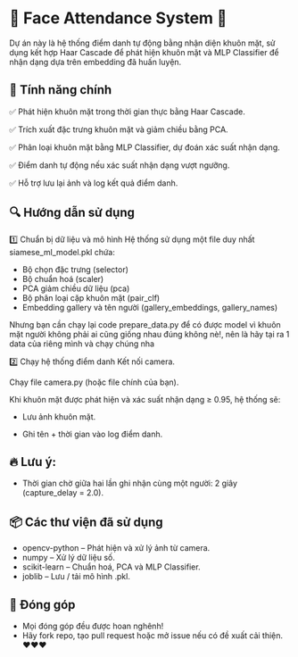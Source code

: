 # 👤 Face Attendance System 📸

Dự án này là hệ thống điểm danh tự động bằng nhận diện khuôn mặt, sử dụng kết hợp Haar Cascade để phát hiện khuôn mặt và MLP Classifier để nhận dạng dựa trên embedding đã huấn luyện.

## 🚀 Tính năng chính

✅ Phát hiện khuôn mặt trong thời gian thực bằng Haar Cascade.

✅ Trích xuất đặc trưng khuôn mặt và giảm chiều bằng PCA.

✅ Phân loại khuôn mặt bằng MLP Classifier, dự đoán xác suất nhận dạng.

✅ Điểm danh tự động nếu xác suất nhận dạng vượt ngưỡng.

✅ Hỗ trợ lưu lại ảnh và log kết quả điểm danh.

## 🔍 Hướng dẫn sử dụng

1️⃣ Chuẩn bị dữ liệu và mô hình
Hệ thống sử dụng một file duy nhất siamese_ml_model.pkl chứa:

+ Bộ chọn đặc trưng (selector)
+ Bộ chuẩn hoá (scaler)
+ PCA giảm chiều dữ liệu (pca)
+ Bộ phân loại cặp khuôn mặt (pair_clf)
+ Embedding gallery và tên người (gallery_embeddings, gallery_names)

Nhưng bạn cần chạy lại code prepare_data.py để có được model vì khuôn mặt người không phải ai cũng giống nhau đúng không nè!, nên là hãy tại ra 1 data của riêng mình và chạy chúng nha

2️⃣ Chạy hệ thống điểm danh
Kết nối camera.

Chạy file camera.py (hoặc file chính của bạn).

Khi khuôn mặt được phát hiện và xác suất nhận dạng ≥ 0.95, hệ thống sẽ:

+ Lưu ảnh khuôn mặt.

+ Ghi tên + thời gian vào log điểm danh.

## 🔥 Lưu ý:

- Thời gian chờ giữa hai lần ghi nhận cùng một người: 2 giây (capture_delay = 2.0).

## 📦 Các thư viện đã sử dụng
- opencv-python – Phát hiện và xử lý ảnh từ camera.
- numpy – Xử lý dữ liệu số.
- scikit-learn – Chuẩn hoá, PCA và MLP Classifier.
- joblib – Lưu / tải mô hình .pkl.

## 🤝 Đóng góp
- Mọi đóng góp đều được hoan nghênh!
- Hãy fork repo, tạo pull request hoặc mở issue nếu có đề xuất cải thiện. ❤️❤️❤️


